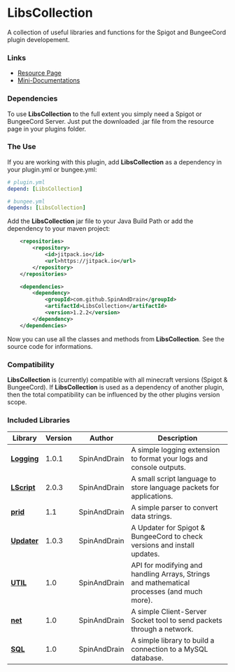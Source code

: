 # LibsCollection
A collection of useful libraries and functions for the Spigot and BungeeCord plugin
developement.

### Links

* [Resource Page](https://www.spigotmc.org/resources/libscollection-all-versions-spigot-bungeecord.78115/)
* [Mini-Documentations](https://github.com/SpinAndDrain/LibsCollection/tree/master/libraries)

### Dependencies

To use __LibsCollection__ to the full extent you simply need a Spigot or BungeeCord
Server. Just put the downloaded .jar file from the resource page in your plugins
folder.

### The Use

If you are working with this plugin, add __LibsCollection__ as a dependency in
your plugin.yml or bungee.yml:

````yml
# plugin.yml
depend: [LibsCollection]
````

````yml
# bungee.yml
depends: [LibsCollection]
````

Add the __LibsCollection__ jar file to your Java Build Path or add the dependency
to your maven project:

````xml
	<repositories>
		<repository>
			<id>jitpack.io</id>
			<url>https://jitpack.io</url>
		</repository>
	</repositories>

	<dependencies>
		<dependency>
			<groupId>com.github.SpinAndDrain</groupId>
			<artifactId>LibsCollection</artifactId>
			<version>1.2.2</version>
		</dependency>
	</dependencies>
````

Now you can use all the classes and methods from __LibsCollection__. See the
source code for informations.

### Compatibility

__LibsCollection__ is (currently) compatible with all minecraft versions
(Spigot & BungeeCord). If __LibsCollection__ is used as a dependency of 
another plugin, then the total compatibility can be influenced by the other
plugins version scope.

### Included Libraries

Library | Version | Author | Description
------- | ------- | ------ | -----------
**[Logging](https://github.com/SpinAndDrain/LibsCollection/blob/master/libraries/Logging.md)** | 1.0.1 | SpinAndDrain | A simple logging extension to format your logs and console outputs.
**[LScript](https://github.com/SpinAndDrain/LibsCollection/blob/master/libraries/LScript.md)** | 2.0.3 | SpinAndDrain | A small script language to store language packets for applications.
**[prid](https://github.com/SpinAndDrain/LibsCollection/blob/master/libraries/prid.md)** | 1.1 | SpinAndDrain | A simple parser to convert data strings.
**[Updater](https://github.com/SpinAndDrain/LibsCollection/blob/master/libraries/Updater.md)** | 1.0.3 | SpinAndDrain | A Updater for Spigot & BungeeCord to check versions and install updates.
**[UTIL](https://github.com/SpinAndDrain/LibsCollection/blob/master/libraries/UTIL.md)** | 1.0 | SpinAndDrain | API for modifying and handling Arrays, Strings and mathematical processes (and much more).
**[net](https://github.com/SpinAndDrain/LibsCollection/blob/master/libraries/net.md)** | 1.0 | SpinAndDrain | A simple Client-Server Socket tool to send packets through a network.
**[SQL](https://github.com/SpinAndDrain/LibsCollection/blob/master/libraries/SQL.md)** | 1.0 | SpinAndDrain | A simple library to build a connection to a MySQL database.
